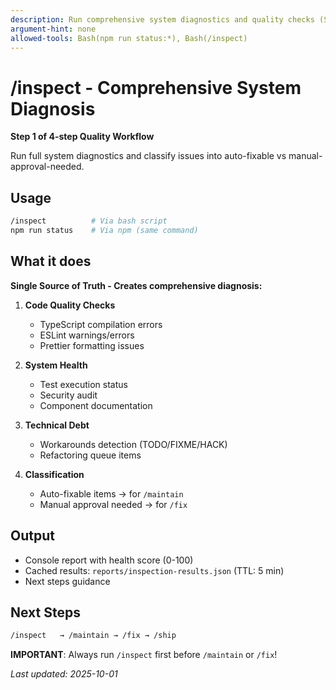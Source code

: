 ```yaml
---
description: Run comprehensive system diagnostics and quality checks (Step 1 of 4-step workflow)
argument-hint: none
allowed-tools: Bash(npm run status:*), Bash(/inspect)
---
```


# /inspect - Comprehensive System Diagnosis

**Step 1 of 4-step Quality Workflow**

Run full system diagnostics and classify issues into auto-fixable vs manual-approval-needed.

## Usage

```bash
/inspect          # Via bash script
npm run status    # Via npm (same command)
```

## What it does

**Single Source of Truth - Creates comprehensive diagnosis:**

1. **Code Quality Checks**
   - TypeScript compilation errors
   - ESLint warnings/errors
   - Prettier formatting issues

2. **System Health**
   - Test execution status
   - Security audit
   - Component documentation

3. **Technical Debt**
   - Workarounds detection (TODO/FIXME/HACK)
   - Refactoring queue items

4. **Classification**
   - Auto-fixable items → for `/maintain`
   - Manual approval needed → for `/fix`

## Output

- Console report with health score (0-100)
- Cached results: `reports/inspection-results.json` (TTL: 5 min)
- Next steps guidance

## Next Steps

```bash
/inspect   → /maintain → /fix → /ship
```

**IMPORTANT**: Always run `/inspect` first before `/maintain` or `/fix`!

_Last updated: 2025-10-01_
